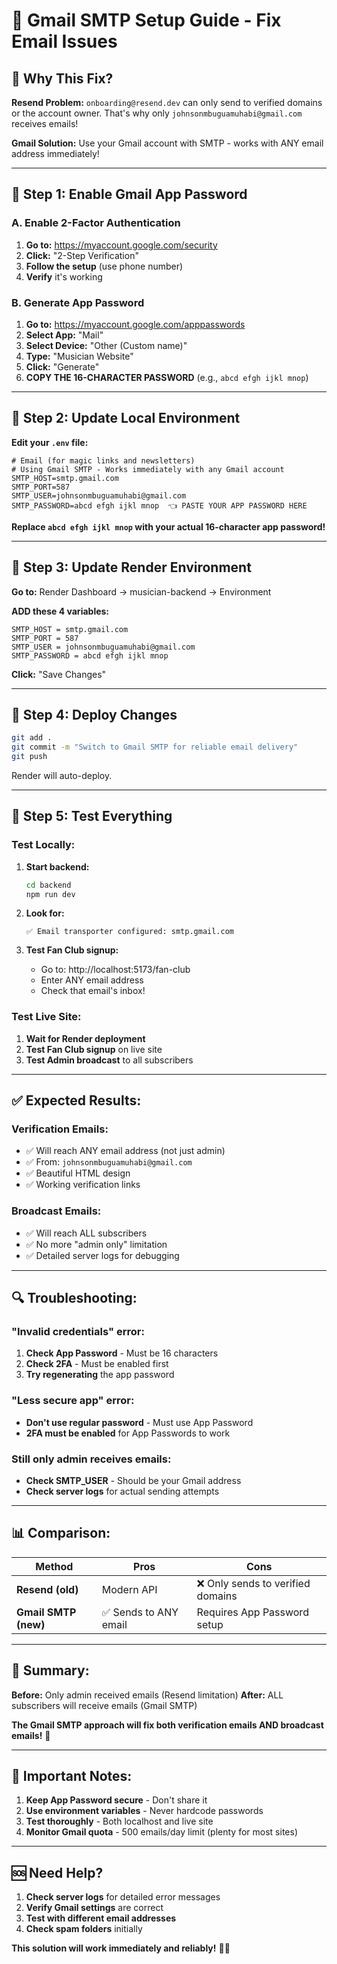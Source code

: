 # 📧 Gmail SMTP Setup Guide - Fix Email Issues

## 🚨 **Why This Fix?**

**Resend Problem:** `onboarding@resend.dev` can only send to verified domains or the account owner. That's why only `johnsonmbuguamuhabi@gmail.com` receives emails!

**Gmail Solution:** Use your Gmail account with SMTP - works with ANY email address immediately!

---

## 🔧 **Step 1: Enable Gmail App Password**

### **A. Enable 2-Factor Authentication**

1. **Go to:** https://myaccount.google.com/security
2. **Click:** "2-Step Verification"
3. **Follow the setup** (use phone number)
4. **Verify** it's working

### **B. Generate App Password**

1. **Go to:** https://myaccount.google.com/apppasswords
2. **Select App:** "Mail"
3. **Select Device:** "Other (Custom name)"
4. **Type:** "Musician Website"
5. **Click:** "Generate"
6. **COPY THE 16-CHARACTER PASSWORD** (e.g., `abcd efgh ijkl mnop`)

---

## 🔧 **Step 2: Update Local Environment**

**Edit your `.env` file:**

```env
# Email (for magic links and newsletters)
# Using Gmail SMTP - Works immediately with any Gmail account
SMTP_HOST=smtp.gmail.com
SMTP_PORT=587
SMTP_USER=johnsonmbuguamuhabi@gmail.com
SMTP_PASSWORD=abcd efgh ijkl mnop  👈 PASTE YOUR APP PASSWORD HERE
```

**Replace `abcd efgh ijkl mnop` with your actual 16-character app password!**

---

## 🔧 **Step 3: Update Render Environment**

**Go to:** Render Dashboard → musician-backend → Environment

**ADD these 4 variables:**
```
SMTP_HOST = smtp.gmail.com
SMTP_PORT = 587
SMTP_USER = johnsonmbuguamuhabi@gmail.com
SMTP_PASSWORD = abcd efgh ijkl mnop
```

**Click:** "Save Changes"

---

## 🔧 **Step 4: Deploy Changes**

```bash
git add .
git commit -m "Switch to Gmail SMTP for reliable email delivery"
git push
```

Render will auto-deploy.

---

## 🧪 **Step 5: Test Everything**

### **Test Locally:**

1. **Start backend:**
   ```bash
   cd backend
   npm run dev
   ```

2. **Look for:**
   ```
   ✅ Email transporter configured: smtp.gmail.com
   ```

3. **Test Fan Club signup:**
   - Go to: http://localhost:5173/fan-club
   - Enter ANY email address
   - Check that email's inbox!

### **Test Live Site:**

1. **Wait for Render deployment**
2. **Test Fan Club signup** on live site
3. **Test Admin broadcast** to all subscribers

---

## ✅ **Expected Results:**

### **Verification Emails:**
- ✅ Will reach ANY email address (not just admin)
- ✅ From: `johnsonmbuguamuhabi@gmail.com`
- ✅ Beautiful HTML design
- ✅ Working verification links

### **Broadcast Emails:**
- ✅ Will reach ALL subscribers
- ✅ No more "admin only" limitation
- ✅ Detailed server logs for debugging

---

## 🔍 **Troubleshooting:**

### **"Invalid credentials" error:**

1. **Check App Password** - Must be 16 characters
2. **Check 2FA** - Must be enabled first
3. **Try regenerating** the app password

### **"Less secure app" error:**

- **Don't use regular password** - Must use App Password
- **2FA must be enabled** for App Passwords to work

### **Still only admin receives emails:**

- **Check SMTP_USER** - Should be your Gmail address
- **Check server logs** for actual sending attempts

---

## 📊 **Comparison:**

| Method | Pros | Cons |
|--------|------|------|
| **Resend (old)** | Modern API | ❌ Only sends to verified domains |
| **Gmail SMTP (new)** | ✅ Sends to ANY email | Requires App Password setup |

---

## 🎯 **Summary:**

**Before:** Only admin received emails (Resend limitation)
**After:** ALL subscribers will receive emails (Gmail SMTP)

**The Gmail SMTP approach will fix both verification emails AND broadcast emails!** 🚀

---

## 📝 **Important Notes:**

1. **Keep App Password secure** - Don't share it
2. **Use environment variables** - Never hardcode passwords
3. **Test thoroughly** - Both localhost and live site
4. **Monitor Gmail quota** - 500 emails/day limit (plenty for most sites)

---

## 🆘 **Need Help?**

1. **Check server logs** for detailed error messages
2. **Verify Gmail settings** are correct
3. **Test with different email addresses**
4. **Check spam folders** initially

**This solution will work immediately and reliably!** 📧✅
